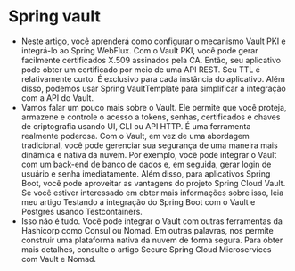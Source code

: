 # Spring vault
- Neste artigo, você aprenderá como configurar o mecanismo Vault PKI e integrá-lo ao Spring WebFlux. Com o Vault PKI, você pode gerar facilmente certificados X.509 assinados pela CA. Então, seu aplicativo pode obter um certificado por meio de uma API REST. Seu TTL é relativamente curto. É exclusivo para cada instância do aplicativo. Além disso, podemos usar Spring VaultTemplate para simplificar a integração com a API do Vault.
- Vamos falar um pouco mais sobre o Vault. Ele permite que você proteja, armazene e controle o acesso a tokens, senhas, certificados e chaves de criptografia usando UI, CLI ou API HTTP. É uma ferramenta realmente poderosa. Com o Vault, em vez de uma abordagem tradicional, você pode gerenciar sua segurança de uma maneira mais dinâmica e nativa da nuvem. Por exemplo, você pode integrar o Vault com um back-end de banco de dados e, em seguida, gerar login de usuário e senha imediatamente. Além disso, para aplicativos Spring Boot, você pode aproveitar as vantagens do projeto Spring Cloud Vault. Se você estiver interessado em obter mais informações sobre isso, leia meu artigo Testando a integração do Spring Boot com o Vault e Postgres usando Testcontainers.
- Isso não é tudo. Você pode integrar o Vault com outras ferramentas da Hashicorp como Consul ou Nomad. Em outras palavras, nos permite construir uma plataforma nativa da nuvem de forma segura. Para obter mais detalhes, consulte o artigo Secure Spring Cloud Microservices com Vault e Nomad.
